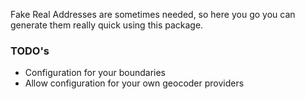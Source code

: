 Fake Real Addresses are sometimes needed, so here you go you can generate them really quick using this package. 


### TODO's
* Configuration for your boundaries 
* Allow configuration for your own geocoder providers
